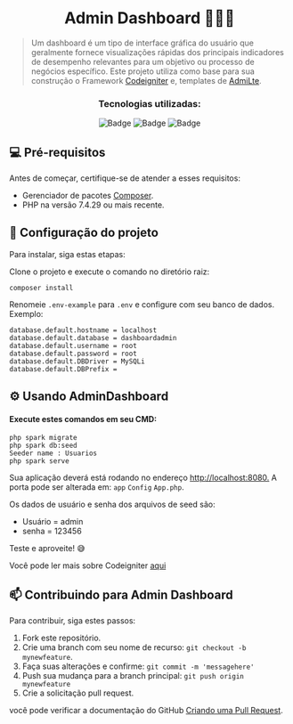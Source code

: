 <h1 align="center">Admin Dashboard 👨🏻‍💻</h1>

> Um dashboard é um tipo de interface gráfica do usuário que geralmente fornece visualizações rápidas dos principais indicadores de desempenho relevantes para um objetivo ou processo de negócios específico.
Este projeto utiliza como base para sua construção o Framework <a href="https://www.codeigniter.com/user_guide/intro/index.html">Codeigniter</a> e, templates de <a href="https://adminlte.io/">AdmiLte</a>.

<div align="center">
 <h3 align="center">Tecnologias utilizadas:</h3>
 
 [Badges]: <> ( Você pode procurar por badges aqui: https://github.com/alexandresanlim/Badges4-README.md-Profile )
 
![Badge](https://img.shields.io/badge/PHP-777BB4?style=for-the-badge&logo=php&logoColor=white)
![Badge](https://img.shields.io/badge/Codeigniter-EF4223?style=for-the-badge&logo=codeigniter&logoColor=white)
![Badge](https://img.shields.io/badge/MySQL-005C84?style=for-the-badge&logo=mysql&logoColor=white)

</div>

## 💻 Pré-requisitos

Antes de começar, certifique-se de atender a esses requisitos:

* Gerenciador de pacotes <a href="https://getcomposer.org/">Composer</a>.
* PHP na versão 7.4.29 ou mais recente.


## 🔧 Configuração do projeto

Para instalar, siga estas etapas:

Clone o projeto e execute o comando no diretório raiz:
```
composer install 
```

Renomeie `.env-example` para `.env` e configure com seu banco de dados.
Exemplo:
```
database.default.hostname = localhost
database.default.database = dashboardadmin
database.default.username = root
database.default.password = root
database.default.DBDriver = MySQLi
database.default.DBPrefix =
```


## ⚙️ Usando AdminDashboard

#### Execute estes comandos em seu CMD: 
```
php spark migrate
php spark db:seed
Seeder name : Usuarios
php spark serve
```

Sua aplicação deverá está rodando no endereço <a href="http://localhost:8080">http://localhost:8080.</a> A porta pode ser alterada em: `app` `Config` `App.php`.
 

Os dados de usuário e senha dos arquivos de seed são:

<ul>
<li> Usuário = admin </li>
<li> senha = 123456 </li>
</ul>

Teste e aproveite! 😅

Você pode ler mais sobre Codeigniter <a href="https://www.codeigniter.com/user_guide/intro/index.html">aqui</a>

## 📫 Contribuindo para Admin Dashboard

Para contribuir, siga estes passos:

1. Fork este repositório.
2. Crie uma branch com seu nome de recurso: `git checkout -b mynewfeature`.
3. Faça suas alterações e confirme: `git commit -m 'messagehere'`
4. Push sua mudança para a branch principal: `git push origin mynewfeature`
5. Crie a solicitação pull request.

você pode verificar a documentação do GitHub [Criando uma Pull Request](https://help.github.com/en/github/collaborating-with-issues-and-pull-requests/creating-a-pull-request).
